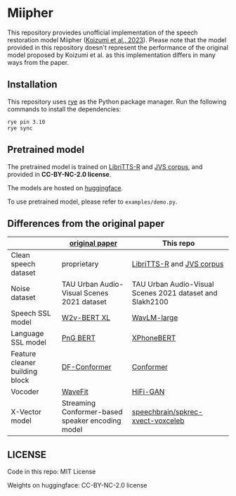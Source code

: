 # Miipher

This repository proviedes unofficial implementation of the speech restoration model Miipher ([Koizumi et al., 2023](https://arxiv.org/abs/2303.01664)).
Please note that the model provided in this repository doesn't represent the performance of the original model proposed by Koizumi et al. as this implementation differs in many ways from the paper.

## Installation

This repository uses [rye](https://github.com/mitsuhiko/rye) as the Python package manager.
Run the following commands to install the dependencies:

```
rye pin 3.10
rye sync
```

## Pretrained model

The pretrained model is trained on [LibriTTS-R](http://www.openslr.org/141/) and [JVS corpus](https://sites.google.com/site/shinnosuketakamichi/research-topics/jvs_corpus), and provided in **CC-BY-NC-2.0 license**.

The models are hosted on [huggingface](https://huggingface.co/spaces/Wataru/Miipher/).

To use pretrained model, please refer to `examples/demo.py`.

## Differences from the original paper

| | [original paper](https://arxiv.org/abs/2303.01664) | This repo |
|---|---|---|
| Clean speech dataset | proprietary | [LibriTTS-R](http://www.openslr.org/141/) and [JVS corpus](https://sites.google.com/site/shinnosuketakamichi/research-topics/jvs_corpus) |
| Noise dataset |  TAU Urban Audio-Visual Scenes 2021 dataset | TAU Urban Audio-Visual Scenes 2021 dataset and Slakh2100 |
| Speech SSL model | [W2v-BERT XL](https://arxiv.org/abs/2108.06209) | [WavLM-large](https://arxiv.org/abs/2110.13900) |
| Language SSL model | [PnG BERT](https://arxiv.org/abs/2103.15060) | [XPhoneBERT](https://github.com/VinAIResearch/XPhoneBERT) |
| Feature cleaner building block | [DF-Conformer](https://arxiv.org/abs/2106.15813) | [Conformer](https://arxiv.org/abs/2005.08100) |
| Vocoder | [WaveFit](https://arxiv.org/abs/2210.01029) | [HiFi-GAN](https://arxiv.org/abs/2010.05646) |
| X-Vector model | Streaming Conformer-based speaker encoding model | [speechbrain/spkrec-xvect-voxceleb](https://huggingface.co/speechbrain/spkrec-xvect-voxceleb) |

## LICENSE

Code in this repo: MIT License

Weights on huggingface: CC-BY-NC-2.0 license

